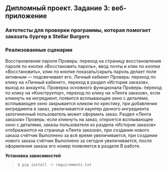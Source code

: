 ## Дипломный проект. Задание 3: веб-приложение

### Автотесты для проверки программы, которая помогает заказать бургер в Stellar Burgers

### Реализованные сценарии

Восстановление пароля
Проверь:
переход на страницу восстановления пароля по кнопке «Восстановить пароль»,
ввод почты и клик по кнопке «Восстановить»,
клик по кнопке показать/скрыть пароль делает поле активным — подсвечивает его.
Личный кабинет 
Проверь:
переход по клику на «Личный кабинет»,
переход в раздел «История заказов»,
выход из аккаунта.
Проверка основного функционала
Проверь:
переход по клику на «Конструктор»,
переход по клику на «Лента заказов»,
если кликнуть на ингредиент, появится всплывающее окно с деталями,
всплывающее окно закрывается кликом по крестику,
при добавлении ингредиента в заказ, увеличивается каунтер данного ингредиента
залогиненный пользователь может оформить заказ.
Раздел «Лента заказов»
Проверь:
если кликнуть на заказ, откроется всплывающее окно с деталями,
заказы пользователя из раздела «История заказов» отображаются на странице «Лента заказов»,
при создании нового заказа счётчик Выполнено за всё время увеличивается,
при создании нового заказа счётчик Выполнено за сегодня увеличивается,
после оформления заказа его номер появляется в разделе В работе.


**Установка зависимостей**

> `$ pip install -r requirements.txt`
